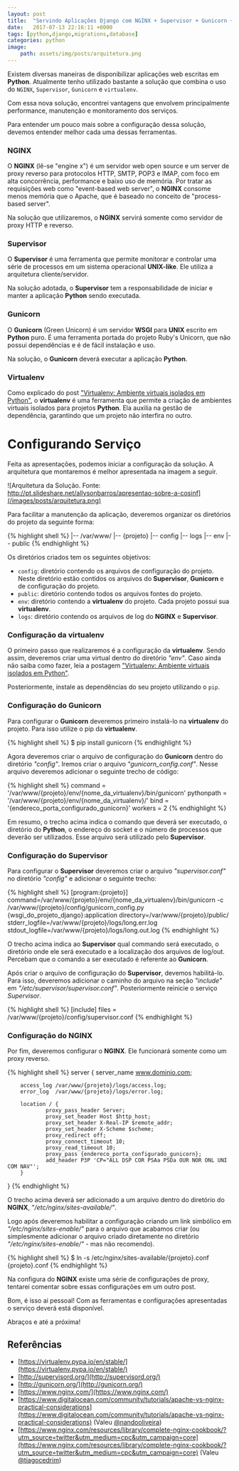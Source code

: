 ```yaml
---
layout: post
title:  "Servindo Aplicações Django com NGINX + Supervisor + Gunicorn + Virtualenv"
date:   2017-07-13 22:16:11 +0000
tags: [python,django,migrations,database]
categories: python
image:  
    path: assets/img/posts/arquitetura.png
---
```


Existem diversas maneiras de disponibilizar aplicações web escritas em **Python**. Atualmente tenho utilizado bastante a solução que combina o uso do `NGINX`, `Supervisor`, `Gunicorn` e `virtualenv`.

Com essa nova solução, encontrei vantagens que envolvem principalmente performance, manutenção e monitoramento dos serviços.

Para entender um pouco mais sobre a configuração dessa solução, devemos entender melhor cada uma dessas ferramentas.

### NGINX

O **NGINX** (lê-se "engine x") é um servidor web open source e um server de proxy reverso para protocolos HTTP, SMTP, POP3 e IMAP, com foco em alta concorrência, performance e baixo uso de memória. Por tratar as requisições web como "event-based web server", o **NGINX** consome menos memória que o Apache, que é baseado no conceito de "process-based server".

Na solução que utilizaremos, o **NGINX** servirá somente como servidor de proxy HTTP e reverso.

### Supervisor

O **Supervisor** é uma ferramenta que permite monitorar e controlar uma série de processos em um sistema operacional **UNIX-like**. Ele utiliza a arquitetura cliente/servidor.

Na solução adotada, o **Supervisor** tem a responsabilidade de iniciar e manter a aplicação **Python** sendo executada.

### Gunicorn

O **Gunicorn** (Green Unicorn) é um servidor **WSGI** para **UNIX** escrito em **Python** puro. É uma ferramenta portada do projeto Ruby's Unicorn, que não possui dependências e é de fácil instalação e uso.

Na solução, o **Gunicorn** deverá executar a aplicação **Python**.

### Virtualenv

Como explicado do post ["Virtualenv: Ambiente virtuais isolados em Python"](http://marcospereirajr.com.br/python/2017/07/11/virtualenv-ambiente-virtuais-isolados-em-python.html), o **virtualenv** é uma ferramenta que permite a criação de ambientes virtuais isolados para projetos **Python**. Ela auxilia na gestão de dependência, garantindo que um projeto não interfira no outro.

# Configurando Serviço

Feita as apresentações, podemos iniciar a configuração da solução. A arquitetura que montaremos é melhor apresentada na imagem a seguir.

![Arquitetura da Solução. Fonte: http://pt.slideshare.net/allysonbarros/apresentao-sobre-a-cosinf](/images/posts/arquitetura.png)

Para facilitar a manutenção da aplicação, deveremos organizar os diretórios do projeto da seguinte forma:

{% highlight shell %}
|-- /var/www/
   |-- {projeto}
      |-- config
      |-- logs
      |-- env
      |-- public
{% endhighlight %}

Os diretórios criados tem os seguintes objetivos:

* `config`: diretório contendo os arquivos de configuração do projeto. Neste diretório estão contidos os arquivos do **Supervisor**, **Gunicorn** e de configuração do projeto.
* `public`: diretório contendo todos os arquivos fontes do projeto.
* `env`: diretório contendo a **virtualenv** do projeto. Cada projeto possui sua **virtualenv**.
* `logs`: diretório contendo os arquivos de log do **NGINX** e **Supervisor**.

### Configuração da virtualenv

O primeiro passo que realizaremos é a configuração da **virtualenv**. Sendo assim, deveremos criar uma virtual dentro do diretório *"env"*. Caso ainda não saiba como fazer, leia a postagem ["Virtualenv: Ambiente virtuais isolados em Python"](http://marcospereirajr.com.br/python/2017/07/11/virtualenv-ambiente-virtuais-isolados-em-python.html).

Posteriormente, instale as dependências do seu projeto utilizando o `pip`.

### Configuração do Gunicorn

Para configurar o **Gunicorn** deveremos primeiro instalá-lo na **virtualenv** do projeto. Para isso utilize o pip da **virtualenv**.

{% highlight shell %}
$ pip install gunicorn
{% endhighlight %}

Agora deveremos criar o arquivo de configuração do **Gunicorn** dentro do diretório *"config"*. Iremos criar o arquivo *"gunicorn_config.conf"*. Nesse arquivo deveremos adicionar o seguinte trecho de código:

{% highlight shell %}
command = '/var/www/{projeto}/env/{nome_da_virtualenv}/bin/gunicorn'
pythonpath = '/var/www/{projeto}/env/{nome_da_virtualenv}/'
bind = '{endereco_porta_configurado_gunicorn}'
workers = 2
{% endhighlight %}

Em resumo, o trecho acima indica o comando que deverá ser executado, o diretório do **Python**, o endereço do socket e o número de processos que deverão ser utilizados. Esse arquivo será utilizado pelo **Supervisor**.

### Configuração do Supervisor

Para configurar o **Supervisor** deveremos criar o arquivo *"supervisor.conf"* no diretório *"config"* e adicionar o seguinte trecho:

{% highlight shell %}
[program:{projeto}]
command=/var/www/{projeto}/env/{nome_da_virtualenv}/bin/gunicorn -c /var/www/{projeto}/config/gunicorn_config.py {wsgi_do_projeto_django}:application
directory=/var/www/{projeto}/public/
stderr_logfile=/var/www/{projeto}/logs/long.err.log
stdout_logfile=/var/www/{projeto}/logs/long.out.log
{% endhighlight %}

O trecho acima indica ao **Supervisor** qual commando será executado, o diretório onde ele será executado e a localização dos arquivos de log/out. Percebam que o comando a ser executado é referente ao **Gunicorn**.

Após criar o arquivo de configuração do **Supervisor**, devemos habilitá-lo. Para isso, deveremos adicionar o caminho do arquivo na seção *"include"* em *"/etc/supervisor/supervisor.conf"*. Posteriormente reinicie o serviço *Supervisor*.

{% highlight shell %}
[include]
files = /var/www/{projeto}/config/supervisor.conf
{% endhighlight %}

### Configuração do NGINX

Por fim, deveremos configurar o **NGINX**. Ele funcionará somente como um proxy reverso.

{% highlight shell %}
  server {
        server_name www.dominio.com;

        access_log /var/www/{projeto}/logs/access.log;
        error_log  /var/www/{projeto}/logs/error.log;

        location / {
                proxy_pass_header Server;
                proxy_set_header Host $http_host;
                proxy_set_header X-Real-IP $remote_addr;
                proxy_set_header X-Scheme $scheme;
                proxy_redirect off;
                proxy_connect_timeout 10;
                proxy_read_timeout 10;
                proxy_pass {endereco_porta_configurado_gunicorn};
                add_header P3P 'CP="ALL DSP COR PSAa PSDa OUR NOR ONL UNI COM NAV"';
        }
  }
{% endhighlight %}

O trecho acima deverá ser adicionado a um arquivo dentro do diretório do **NGINX**, *"/etc/nginx/sites-available/"*.

Logo após deveremos habilitar a configuração criando um link simbólico em *"/etc/nginx/sites-enable/"* para o arquivo que acabamos criar (ou simplesmente adicionar o arquivo criado diretamente no diretório
*"/etc/nginx/sites-enable/"* - mas não recomendo).

{% highlight shell %}
$ ln -s /etc/nginx/sites-available/{projeto}.conf {projeto}.conf
{% endhighlight %}

Na configura do **NGINX** existe uma série de configurações de proxy, tentarei comentar sobre essas
configurações em um outro post.

Bom, é isso ai pessoal! Com as ferramentas e configurações apresentadas o serviço deverá está disponível.

Abraços e até a próxima!

## Referências

* [https://virtualenv.pypa.io/en/stable/](https://virtualenv.pypa.io/en/stable/)
* [http://supervisord.org/](http://supervisord.org/)
* [http://gunicorn.org/](http://gunicorn.org/)
* [https://www.nginx.com/](https://www.nginx.com/)
* [https://www.digitalocean.com/community/tutorials/apache-vs-nginx-practical-considerations](https://www.digitalocean.com/community/tutorials/apache-vs-nginx-practical-considerations) (Valeu [@nandooliveira](https://github.com/nandooliveira))
* [https://www.nginx.com/resources/library/complete-nginx-cookbook/?utm_source=twitter&utm_medium=cpc&utm_campaign=core](https://www.nginx.com/resources/library/complete-nginx-cookbook/?utm_source=twitter&utm_medium=cpc&utm_campaign=core) (Valeu [@tiagocedrim](https://github.com/tiagocedrim))
